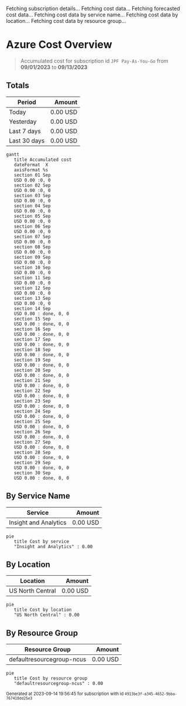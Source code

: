 Fetching subscription details...
Fetching cost data...
Fetching forecasted cost data...
Fetching cost data by service name...
Fetching cost data by location...
Fetching cost data by resource group...
# Azure Cost Overview

> Accumulated cost for subscription id `JPF Pay-As-You-Go` from **09/01/2023** to **09/13/2023**

## Totals

|Period|Amount|
|---|---:|
|Today|0.00 USD|
|Yesterday|0.00 USD|
|Last 7 days|0.00 USD|
|Last 30 days|0.00 USD|

```mermaid
gantt
   title Accumulated cost
   dateFormat  X
   axisFormat %s
   section 01 Sep
   USD 0.00 :0, 0
   section 02 Sep
   USD 0.00 :0, 0
   section 03 Sep
   USD 0.00 :0, 0
   section 04 Sep
   USD 0.00 :0, 0
   section 05 Sep
   USD 0.00 :0, 0
   section 06 Sep
   USD 0.00 :0, 0
   section 07 Sep
   USD 0.00 :0, 0
   section 08 Sep
   USD 0.00 :0, 0
   section 09 Sep
   USD 0.00 :0, 0
   section 10 Sep
   USD 0.00 :0, 0
   section 11 Sep
   USD 0.00 :0, 0
   section 12 Sep
   USD 0.00 :0, 0
   section 13 Sep
   USD 0.00 :0, 0
   section 14 Sep
   USD 0.00 : done, 0, 0
   section 15 Sep
   USD 0.00 : done, 0, 0
   section 16 Sep
   USD 0.00 : done, 0, 0
   section 17 Sep
   USD 0.00 : done, 0, 0
   section 18 Sep
   USD 0.00 : done, 0, 0
   section 19 Sep
   USD 0.00 : done, 0, 0
   section 20 Sep
   USD 0.00 : done, 0, 0
   section 21 Sep
   USD 0.00 : done, 0, 0
   section 22 Sep
   USD 0.00 : done, 0, 0
   section 23 Sep
   USD 0.00 : done, 0, 0
   section 24 Sep
   USD 0.00 : done, 0, 0
   section 25 Sep
   USD 0.00 : done, 0, 0
   section 26 Sep
   USD 0.00 : done, 0, 0
   section 27 Sep
   USD 0.00 : done, 0, 0
   section 28 Sep
   USD 0.00 : done, 0, 0
   section 29 Sep
   USD 0.00 : done, 0, 0
   section 30 Sep
   USD 0.00 : done, 0, 0
```

## By Service Name

|Service|Amount|
|---|---:|
|Insight and Analytics|0.00 USD|

```mermaid
pie
   title Cost by service
   "Insight and Analytics" : 0.00
```

## By Location

|Location|Amount|
|---|---:|
|US North Central|0.00 USD|

```mermaid
pie
   title Cost by location
   "US North Central" : 0.00
```

## By Resource Group

|Resource Group|Amount|
|---|---:|
|defaultresourcegroup-ncus|0.00 USD|

```mermaid
pie
   title Cost by resource group
   "defaultresourcegroup-ncus" : 0.00
```

<sup>Generated at 2023-09-14 19:56:45 for subscription with id `4913be3f-a345-4652-9bba-767418dd25e3`</sup>
